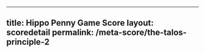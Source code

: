 ---
        
title: Hippo Penny Game Score
layout: scoredetail
permalink: /meta-score/the-talos-principle-2
---
